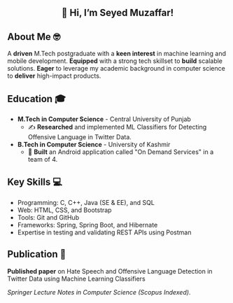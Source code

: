 <h2 align="center">👋 Hi, I’m Seyed Muzaffar! </h2>

## About Me 🤓

A **driven** M.Tech postgraduate with a **keen interest** in machine learning and mobile development. **Equipped** with a strong tech skillset to **build** scalable solutions. **Eager** to leverage my academic background in computer science to **deliver** high-impact products.

## Education 🎓

- **M.Tech in Computer Science** - Central University of Punjab 
  - ✍️ **Researched** and implemented ML Classifiers for Detecting Offensive Language in Twitter Data.
- **B.Tech in Computer Science** - University of Kashmir
  - 📱 **Built** an Android application called "On Demand Services" in a team of 4.

## Key Skills 💻

- Programming: C, C++, Java (SE & EE), and SQL  
- Web: HTML, CSS, and Bootstrap
- Tools: Git and GitHub
- Frameworks: Spring, Spring Boot, and Hibernate
- Expertise in testing and validating REST APIs using Postman

## Publication 📑

**Published paper** on Hate Speech and Offensive Language Detection in Twitter Data using Machine Learning Classifiers

_Springer Lecture Notes in Computer Science (Scopus Indexed)_.
